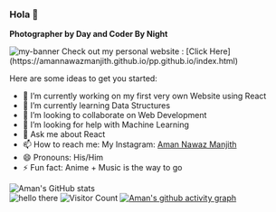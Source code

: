 ### Hola 👋
**Photographer by Day and Coder By Night**

<img src="https://user-images.githubusercontent.com/71788604/132047546-9f9248b9-a7d4-4d01-8f5f-d7cf7f5f76a8.jpg" alt="my-banner"/>
Check out my personal website : [Click Here](https://amannawazmanjith.github.io/pp.github.io/index.html)

Here are some ideas to get you started:

- 🔭 I’m currently working on my first very own Website using React
- 🌱 I’m currently learning Data Structures 
- 👯 I’m looking to collaborate on Web Development
- 🤔 I’m looking for help with Machine Learning
- 💬 Ask me about React
- 📫 How to reach me: My Instagram: [Aman Nawaz Manjith](https://www.instagram.com/a._.man184/)
- 😄 Pronouns: His/Him
- ⚡ Fun fact: Anime + Music is the way to go

![Aman's GitHub stats](https://github-readme-stats.vercel.app/api?username=AmanNawazManjith&show_icons=true&theme=radical)\
![hello there](https://komarev.com/ghpvc/?username=AmanNawazManjith&color=blueviolet)
![Visitor Count](https://profile-counter.glitch.me/{AmanNawazManjith}/count.svg)
[![Aman's github activity graph](https://activity-graph.herokuapp.com/graph?username=AmanNawazManjith&theme=react-dark)](https://github.com/AmanNawazManjith/github-readme-activity-graph)

